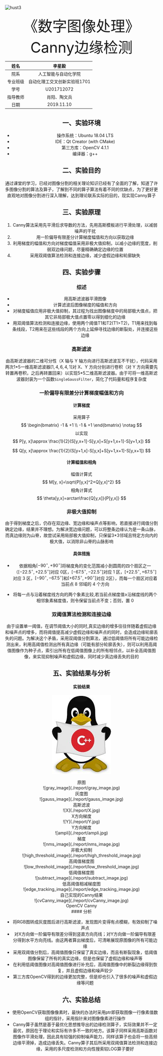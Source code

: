 ![hust3](/home/singngai/Pictures/hust3.png)







<center><font size=12>《数字图像处理》</font><center>
<center><font size=12>Canny边缘检测</font></center>







|   姓名   |            李星毅            |
| :------: | :--------------------------: |
|   院系   |     人工智能与自动化学院     |
| 专业班级 | 自动化理工交叉创新实验班1701 |
|   学号   |          U201712072          |
| 指导教师 |         肖阳、陶文兵         |
|   日期   |          2019.11.10          |







## 一、实验环境

- 操作系统：Ubuntu 18.04 LTS
- IDE：Qt Creator (with CMake)
- 第三方库：OpenCV 4.1.1
- 编译器：g++

## 二、实验目的

通过课堂的学习，已经对图像分割的相关理论知识已经有了全面的了解，知道了许多图像分割的算法及算子，了解到不同的算子算法有着不同的优缺点，为了更好更直观地对图像分割进行深入理解，达到理论联系实际的目的，现实现Canny算子

## 三、实验原理

1. Canny算法采用先平滑后求导数的方法，先用高斯模板进行平滑处理，以减弱噪声的干扰
2. 用一阶偏导有限差分计算梯度幅值和方向以获取边缘
3. 利用梯度的幅值和方向对梯度幅值采用非极大值抑制，以减小边缘的宽度，削弱双边缘问题，尽量精确确定边缘的位置
4. 采用双阈值算法检测和连接边缘，减少虚假边缘和轮廓缺失

## 四、实验步骤

### 综述
- 用高斯滤波器平滑图像
- 计算滤波后图像梯度的幅值和方向
- 对梯度幅值应用非极大值抑制，其过程为找出图像梯度中的局部极大值点，把其它非局部极大值点置零以得到细化的边缘
- 用双阈值算法检测和连接边缘，使用两个阈值T1和T2(T1>T2)，T1用来找到每条线段，T2用来在这些线段的两个方向上延伸寻找边缘的断裂处，并连接这些边缘


### 高斯滤波

由高斯滤波器的二维可分性（X 轴与 Y 轴方向进行高斯滤波互不干扰），代码采用两次1\*5一维高斯滤波器$[1, 4, 6, 4, 1]$对 X、Y 方向分别进行卷积（对 Y 方向需要先转置再卷积，之后再转置回来）以实现5*5二维高斯滤波器。由于可将一维高斯滤波器封装为一个函数`SingleGaussFilter`，简化了代码量和程序复杂度

### 一阶偏导有限差分计算梯度幅值和方向

#### 计算梯度

采用算子
$$
\begin{bmatrix}
	-1 & +1 \\
    -1 & +1
\end{bmatrix} \notag
$$
以实现
$$
P[y, x]\approx \frac{1}{2}(S[y,x+1]-S[y,x]+S[y+1,x+1]-S[y+1,x])
$$

$$
Q[y, x]\approx \frac{1}{2}(S[y+1,x]-S[y,x]+S[y+1,x+1]-S[y,x+1])
$$

#### 计算幅值和相角

幅值计算式
$$
M[y, x]=\sqrt{P[y,x]^2+Q[y,x]^2}
$$
相角计算式
$$
\theta[y,x]=arctan\frac{Q[y,x]}{P[y,x]}
$$

### 非极大值抑制

由于得到梯度之后，仍存在双边缘、宽边缘和噪声点等影响，若直接进行阈值分割确定边缘，结果并不理想。为解决宽边缘问题，可以将整条边缘认为是一条山脉，而真边缘则为山脊，故尝试采用局部极大值抑制，只保留3*3邻域且特定方向内的极大值，以消除非山脊的山脉影响

#### 具体措施

- 依据相角$[-90^\circ,+90^\circ]$将梯度角的变化范围减小到圆周的四个扇区之一（$[-22.5^\circ,+22.5^\circ]$对应 0区，$[-67.5^\circ,-22.5^\circ]$对应 1 区，$[+22.5^\circ,+67.5^\circ]$对应 3 区，$[-90^\circ,-67.5^\circ]$和$[+67.5^\circ,+90^\circ]$对应 2区），而每一个扇区对应着当前点 8 邻域的 4 个方向

- 将每一点与沿着梯度线方向的两个象素比较,若当前点梯度值$\geq$沿梯度线的两个相邻象素梯度值，则令保留当前点不变；否则，置 0 

### 双阈值算法检测和连接边缘

由于设置单一阈值，在调节阈值大小的同时,真实边缘的增多往往伴随着虚假边缘和噪声点的增多，而将阈值提高减少虚假边缘和噪声点的同时，会造成边缘轮廓丢失的问题。为解决这个矛盾，采用双阈值分割算法，通过低阈值将所有可能边缘检测出来，利用高阈值检测出所有真边缘（可能有部分轮廓丢失），则可以利用高阈值图像作为种子点，索引出所有在低阈值图像上的所有相邻点，以补全高阈值图像，来实现抑制噪声和虚假边缘，同时减少真边缘丢失的目的



## 五、实验结果与分析

#### 实验结果

![c++](./src/c++.jpeg)

<center>原图</center>
![gray_image](./report/gray_image.jpg)

<center>灰度图</center>
![gauss_image](./report/gauss_image.jpg)

<center>高斯滤波</center>
![X](./report/X.jpg)

<center>X方向梯度</center>
![Y](./report/Y.jpg)

<center>Y方向梯度</center>
![ampli](./report/ampli.jpg)

<center>梯度</center>
![nms_image](./report/nms_image.jpg)

<center>非极大抑制</center>
![high_threshold_image](./report/high_threshold_image.jpg)

<center>高阈值梯度图</center>
![low_threshold_image](./report/low_threshold_image.jpg)

<center>低阈值梯度图</center>
![subtract_image](./report/subtract_image.jpg)

<center>低高阈值相减梯度图</center>
![edge_tracking_image](./report/edge_tracking_image.jpg)

<center>自己实现的Canny结果</center>
![cvCanny_image](./report/cvCanny_image.jpg)

<center>OpenCV Canny</center>
#### 分析

- 将RGB图转成灰度图后进行高斯滤波，发现图片变得有点模糊，有效抑制了噪声点
- 对X方向做一阶偏导有限差分得到竖直方向亮线；对Y方向做一阶偏导有限差分得到水平方向亮线。由这两者算出梯度后，可清晰展现原图像的所有可能边缘
- 采用双阈值分割后，高阈值图像只保留了真实边缘，而且有断裂现象，低阈值图像保留了所有的真实边缘，但是也保留了虚假边缘和噪声等
- 在利用低阈值图像对高阈值图像进行补充后，高阈值图像中的断裂边缘得到恢复，并且虚假边缘和噪声较少
- 第三方库OpenCV得到的边缘更加完整，但是却也引入了很多的噪声和虚假边缘等问题

## 六、实验总结

- 使用OpenCV获取图像像素时，最快的办法时采用ptr即获取图像一行像素值数组的指针，采用指针来对图像像素进行操作
- Canny算子虽然是基于最优化思想推导出的边缘检测算子，实际效果并不一定最优，原因在于理论和实际有许多不一致的地方。该算子同样采用高斯函数对图像作平滑处理，因此具有较强的抑制噪声能力，同样该算子也会将一些高频边缘平滑掉，造成边缘丢失。Canny算子其后所采用双阈值算法检测和连接边缘，采用的多尺度检测和方向性搜索较LOG算子要好